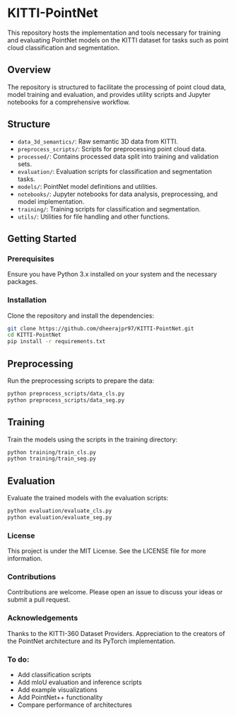 # KITTI-PointNet

This repository hosts the implementation and tools necessary for training and evaluating PointNet models on the KITTI dataset for tasks such as point cloud classification and segmentation.

## Overview

The repository is structured to facilitate the processing of point cloud data, model training and evaluation, and provides utility scripts and Jupyter notebooks for a comprehensive workflow.

## Structure

- `data_3d_semantics/`: Raw semantic 3D data from KITTI.
- `preprocess_scripts/`: Scripts for preprocessing point cloud data.
- `processed/`: Contains processed data split into training and validation sets.
- `evaluation/`: Evaluation scripts for classification and segmentation tasks.
- `models/`: PointNet model definitions and utilities.
- `notebooks/`: Jupyter notebooks for data analysis, preprocessing, and model implementation.
- `training/`: Training scripts for classification and segmentation.
- `utils/`: Utilities for file handling and other functions.

## Getting Started

### Prerequisites

Ensure you have Python 3.x installed on your system and the necessary packages.

### Installation

Clone the repository and install the dependencies:

```bash
git clone https://github.com/dheerajpr97/KITTI-PointNet.git
cd KITTI-PointNet
pip install -r requirements.txt
```

## Preprocessing
Run the preprocessing scripts to prepare the data:

```bash
python preprocess_scripts/data_cls.py
python preprocess_scripts/data_seg.py
```

## Training
Train the models using the scripts in the training directory:

```bash
python training/train_cls.py
python training/train_seg.py
```

## Evaluation
Evaluate the trained models with the evaluation scripts:

```bash
python evaluation/evaluate_cls.py
python evaluation/evaluate_seg.py
```

### License
This project is under the MIT License. See the LICENSE file for more information.

### Contributions
Contributions are welcome. Please open an issue to discuss your ideas or submit a pull request.

### Acknowledgements
Thanks to the KITTI-360 Dataset Providers.
Appreciation to the creators of the PointNet architecture and its PyTorch implementation.

### To do:

* Add classification scripts 
* Add mIoU evaluation and inference scripts
* Add example visualizations
* Add PointNet++ functionality
* Compare performance of architectures